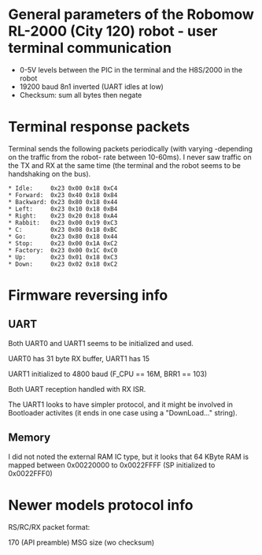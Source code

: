 # General parameters of the Robomow RL-2000 (City 120) robot - user terminal communication
 * 0-5V levels between the PIC in the terminal and the H8S/2000 in the robot
 * 19200 baud 8n1 inverted (UART idles at low)
 * Checksum: sum all bytes then negate
 
# Terminal response packets
Terminal sends the following packets periodically (with varying -depending on the traffic from the robot- rate between 10-60ms). 
I never saw traffic on the TX and RX at the same time (the terminal and the robot seems to be handshaking on the bus).

```
* Idle:     0x23 0x00 0x18 0xC4
* Forward:  0x23 0x40 0x18 0x84
* Backward: 0x23 0x80 0x18 0x44
* Left:     0x23 0x10 0x18 0xB4
* Right:    0x23 0x20 0x18 0xA4
* Rabbit:   0x23 0x00 0x19 0xC3
* C:        0x23 0x08 0x18 0xBC
* Go:       0x23 0x80 0x18 0x44
* Stop:     0x23 0x00 0x1A 0xC2
* Factory:  0x23 0x00 0x1C 0xC0
* Up:       0x23 0x01 0x18 0xC3
* Down:     0x23 0x02 0x18 0xC2
```

# Firmware reversing info

## UART 
Both UART0 and UART1 seems to be initialized and used.

UART0 has 31 byte RX buffer, UART1 has 15 

UART1 initialized to 4800 baud (F_CPU == 16M, BRR1 == 103)

Both UART reception handled with RX ISR.

The UART1 looks to have simpler protocol, and it might be involved in Bootloader activites (it ends in one case using a "DownLoad..." string).

## Memory 
I did not noted the external RAM IC type, but it looks that 64 KByte RAM is mapped between 0x00220000 to 0x0022FFFF (SP initialized to 0x0022FFF0)


# Newer models protocol info
RS/RC/RX packet format:

170 (API preamble)
MSG size (wo checksum)
